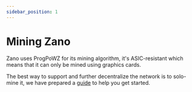 ```yaml
---
sidebar_position: 1
---
```


# Mining Zano

Zano uses ProgPoWZ for its mining algorithm, it's ASIC-resistant which means that it can only be mined using graphics cards.

The best way to support and further decentralize the network is to solo-mine it, we have prepared a [guide](https://docs.zano.org/docs/mine/solo-mining-guide) to help you get started.
